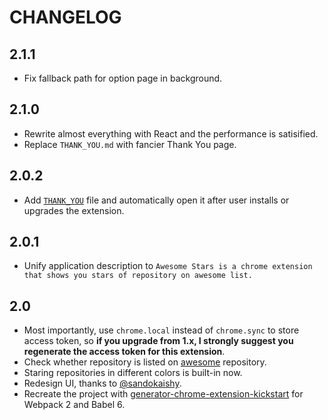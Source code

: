 # CHANGELOG

## 2.1.1

- Fix fallback path for option page in background.

## 2.1.0

- Rewrite almost everything with React and the performance is satisified.
- Replace `THANK_YOU.md` with fancier Thank You page.

## 2.0.2

- Add [`THANK_YOU`](THANK_YOU.md) file and automatically open it after user installs or upgrades the extension.

## 2.0.1

- Unify application description to `Awesome Stars is a chrome extension that shows you stars of repository on awesome list.`

## 2.0

- Most importantly, use `chrome.local` instead of `chrome.sync` to store access token, so **if you upgrade from 1.x, I strongly suggest you regenerate the access token for this extension**.
- Check whether repository is listed on [awesome](https://awesome.re/) repository.
- Staring repositories in different colors is built-in now.
- Redesign UI, thanks to [@sandokaishy](https://github.com/sandokaishy).
- Recreate the project with [generator-chrome-extension-kickstart](https://github.com/HaNdTriX/generator-chrome-extension-kickstart) for Webpack 2 and Babel 6.
